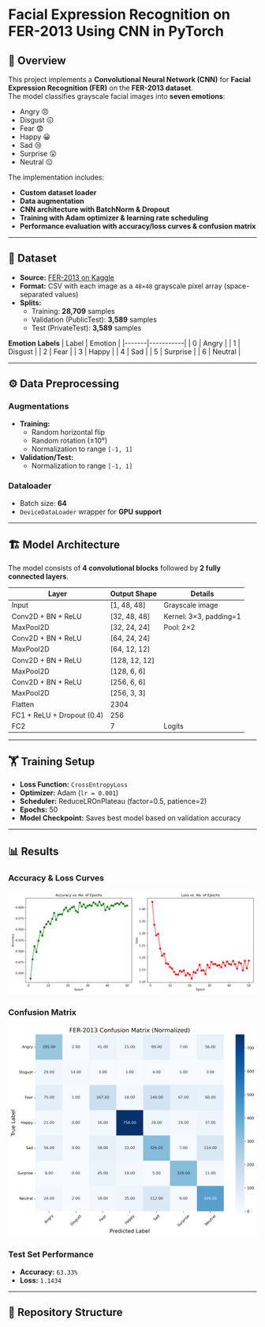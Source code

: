# Facial Expression Recognition on FER-2013 Using CNN in PyTorch

## 📌 Overview
This project implements a **Convolutional Neural Network (CNN)** for **Facial Expression Recognition (FER)** on the **FER-2013 dataset**.  
The model classifies grayscale facial images into **seven emotions**:

- Angry 😠  
- Disgust 😖  
- Fear 😨  
- Happy 😀  
- Sad 😢  
- Surprise 😮  
- Neutral 😐  

The implementation includes:
- **Custom dataset loader**
- **Data augmentation**
- **CNN architecture with BatchNorm & Dropout**
- **Training with Adam optimizer & learning rate scheduling**
- **Performance evaluation with accuracy/loss curves & confusion matrix**

---

## 📂 Dataset
- **Source:** [FER-2013 on Kaggle](https://www.kaggle.com/datasets/msambare/fer2013)  
- **Format:** CSV with each image as a `48×48` grayscale pixel array (space-separated values)  
- **Splits:**
  - Training: **28,709** samples
  - Validation (PublicTest): **3,589** samples
  - Test (PrivateTest): **3,589** samples

**Emotion Labels**
| Label | Emotion   |
|-------|-----------|
| 0     | Angry     |
| 1     | Disgust   |
| 2     | Fear      |
| 3     | Happy     |
| 4     | Sad       |
| 5     | Surprise  |
| 6     | Neutral   |

---

## ⚙️ Data Preprocessing
### **Augmentations**
- **Training:**
  - Random horizontal flip
  - Random rotation (±10°)
  - Normalization to range `[-1, 1]`
- **Validation/Test:**
  - Normalization to range `[-1, 1]`

### **Dataloader**
- Batch size: **64**
- `DeviceDataLoader` wrapper for **GPU support**

---

## 🏗 Model Architecture
The model consists of **4 convolutional blocks** followed by **2 fully connected layers**.

| Layer                        | Output Shape   | Details |
|------------------------------|---------------|---------|
| Input                        | [1, 48, 48]   | Grayscale image |
| Conv2D + BN + ReLU           | [32, 48, 48]  | Kernel: 3×3, padding=1 |
| MaxPool2D                    | [32, 24, 24]  | Pool: 2×2 |
| Conv2D + BN + ReLU           | [64, 24, 24]  |          |
| MaxPool2D                    | [64, 12, 12]  |          |
| Conv2D + BN + ReLU           | [128, 12, 12] |          |
| MaxPool2D                    | [128, 6, 6]   |          |
| Conv2D + BN + ReLU           | [256, 6, 6]   |          |
| MaxPool2D                    | [256, 3, 3]   |          |
| Flatten                      | 2304          |          |
| FC1 + ReLU + Dropout (0.4)   | 256           |          |
| FC2                          | 7             | Logits   |

---

## 🏋️ Training Setup
- **Loss Function:** `CrossEntropyLoss`
- **Optimizer:** Adam (`lr = 0.001`)
- **Scheduler:** ReduceLROnPlateau (factor=0.5, patience=2)
- **Epochs:** 50
- **Model Checkpoint:** Saves best model based on validation accuracy

---

## 📊 Results
### **Accuracy & Loss Curves**
![Training Metrics](train_metrics_lr0.001_ep50.png)

### **Confusion Matrix**
![Confusion Matrix](conf_matrix_lr0_001_ep50.png)

### **Test Set Performance**
- **Accuracy:** `63.33%`
- **Loss:** `1.1434`

---

## 📁 Repository Structure

